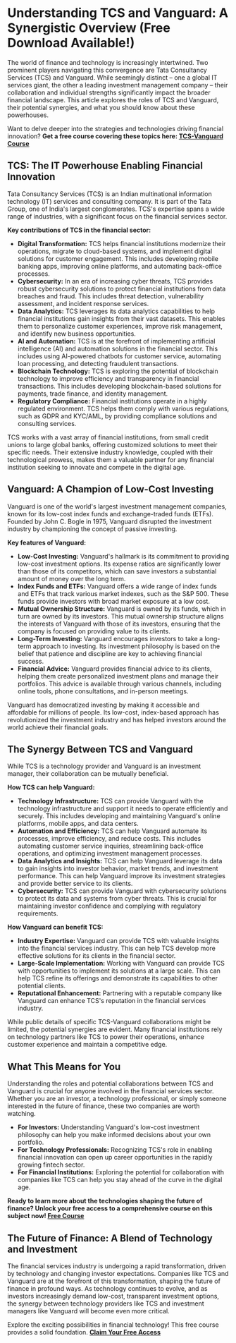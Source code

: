 # Understanding TCS and Vanguard: A Synergistic Overview (Free Download Available!)

The world of finance and technology is increasingly intertwined. Two prominent players navigating this convergence are Tata Consultancy Services (TCS) and Vanguard. While seemingly distinct – one a global IT services giant, the other a leading investment management company – their collaboration and individual strengths significantly impact the broader financial landscape. This article explores the roles of TCS and Vanguard, their potential synergies, and what you should know about these powerhouses.

Want to delve deeper into the strategies and technologies driving financial innovation? **Get a free course covering these topics here: [TCS-Vanguard Course](https://udemywork.com/tcs-vanguard)**

## TCS: The IT Powerhouse Enabling Financial Innovation

Tata Consultancy Services (TCS) is an Indian multinational information technology (IT) services and consulting company. It is part of the Tata Group, one of India's largest conglomerates. TCS's expertise spans a wide range of industries, with a significant focus on the financial services sector.

**Key contributions of TCS in the financial sector:**

*   **Digital Transformation:** TCS helps financial institutions modernize their operations, migrate to cloud-based systems, and implement digital solutions for customer engagement. This includes developing mobile banking apps, improving online platforms, and automating back-office processes.
*   **Cybersecurity:** In an era of increasing cyber threats, TCS provides robust cybersecurity solutions to protect financial institutions from data breaches and fraud. This includes threat detection, vulnerability assessment, and incident response services.
*   **Data Analytics:** TCS leverages its data analytics capabilities to help financial institutions gain insights from their vast datasets. This enables them to personalize customer experiences, improve risk management, and identify new business opportunities.
*   **AI and Automation:** TCS is at the forefront of implementing artificial intelligence (AI) and automation solutions in the financial sector. This includes using AI-powered chatbots for customer service, automating loan processing, and detecting fraudulent transactions.
*   **Blockchain Technology:** TCS is exploring the potential of blockchain technology to improve efficiency and transparency in financial transactions. This includes developing blockchain-based solutions for payments, trade finance, and identity management.
*   **Regulatory Compliance:** Financial institutions operate in a highly regulated environment. TCS helps them comply with various regulations, such as GDPR and KYC/AML, by providing compliance solutions and consulting services.

TCS works with a vast array of financial institutions, from small credit unions to large global banks, offering customized solutions to meet their specific needs. Their extensive industry knowledge, coupled with their technological prowess, makes them a valuable partner for any financial institution seeking to innovate and compete in the digital age.

## Vanguard: A Champion of Low-Cost Investing

Vanguard is one of the world's largest investment management companies, known for its low-cost index funds and exchange-traded funds (ETFs). Founded by John C. Bogle in 1975, Vanguard disrupted the investment industry by championing the concept of passive investing.

**Key features of Vanguard:**

*   **Low-Cost Investing:** Vanguard's hallmark is its commitment to providing low-cost investment options. Its expense ratios are significantly lower than those of its competitors, which can save investors a substantial amount of money over the long term.
*   **Index Funds and ETFs:** Vanguard offers a wide range of index funds and ETFs that track various market indexes, such as the S&P 500. These funds provide investors with broad market exposure at a low cost.
*   **Mutual Ownership Structure:** Vanguard is owned by its funds, which in turn are owned by its investors. This mutual ownership structure aligns the interests of Vanguard with those of its investors, ensuring that the company is focused on providing value to its clients.
*   **Long-Term Investing:** Vanguard encourages investors to take a long-term approach to investing. Its investment philosophy is based on the belief that patience and discipline are key to achieving financial success.
*   **Financial Advice:** Vanguard provides financial advice to its clients, helping them create personalized investment plans and manage their portfolios. This advice is available through various channels, including online tools, phone consultations, and in-person meetings.

Vanguard has democratized investing by making it accessible and affordable for millions of people. Its low-cost, index-based approach has revolutionized the investment industry and has helped investors around the world achieve their financial goals.

## The Synergy Between TCS and Vanguard

While TCS is a technology provider and Vanguard is an investment manager, their collaboration can be mutually beneficial.

**How TCS can help Vanguard:**

*   **Technology Infrastructure:** TCS can provide Vanguard with the technology infrastructure and support it needs to operate efficiently and securely. This includes developing and maintaining Vanguard's online platforms, mobile apps, and data centers.
*   **Automation and Efficiency:** TCS can help Vanguard automate its processes, improve efficiency, and reduce costs. This includes automating customer service inquiries, streamlining back-office operations, and optimizing investment management processes.
*   **Data Analytics and Insights:** TCS can help Vanguard leverage its data to gain insights into investor behavior, market trends, and investment performance. This can help Vanguard improve its investment strategies and provide better service to its clients.
*   **Cybersecurity:** TCS can provide Vanguard with cybersecurity solutions to protect its data and systems from cyber threats. This is crucial for maintaining investor confidence and complying with regulatory requirements.

**How Vanguard can benefit TCS:**

*   **Industry Expertise:** Vanguard can provide TCS with valuable insights into the financial services industry. This can help TCS develop more effective solutions for its clients in the financial sector.
*   **Large-Scale Implementation:** Working with Vanguard can provide TCS with opportunities to implement its solutions at a large scale. This can help TCS refine its offerings and demonstrate its capabilities to other potential clients.
*   **Reputational Enhancement:** Partnering with a reputable company like Vanguard can enhance TCS's reputation in the financial services industry.

While public details of specific TCS-Vanguard collaborations might be limited, the potential synergies are evident. Many financial institutions rely on technology partners like TCS to power their operations, enhance customer experience and maintain a competitive edge.

## What This Means for You

Understanding the roles and potential collaborations between TCS and Vanguard is crucial for anyone involved in the financial services sector. Whether you are an investor, a technology professional, or simply someone interested in the future of finance, these two companies are worth watching.

*   **For Investors:** Understanding Vanguard's low-cost investment philosophy can help you make informed decisions about your own portfolio.
*   **For Technology Professionals:** Recognizing TCS's role in enabling financial innovation can open up career opportunities in the rapidly growing fintech sector.
*   **For Financial Institutions:** Exploring the potential for collaboration with companies like TCS can help you stay ahead of the curve in the digital age.

**Ready to learn more about the technologies shaping the future of finance?  Unlock your free access to a comprehensive course on this subject now! [Free Course](https://udemywork.com/tcs-vanguard)**

## The Future of Finance: A Blend of Technology and Investment

The financial services industry is undergoing a rapid transformation, driven by technology and changing investor expectations. Companies like TCS and Vanguard are at the forefront of this transformation, shaping the future of finance in profound ways. As technology continues to evolve, and as investors increasingly demand low-cost, transparent investment options, the synergy between technology providers like TCS and investment managers like Vanguard will become even more critical.

Explore the exciting possibilities in financial technology! This free course provides a solid foundation. **[Claim Your Free Access](https://udemywork.com/tcs-vanguard)**
